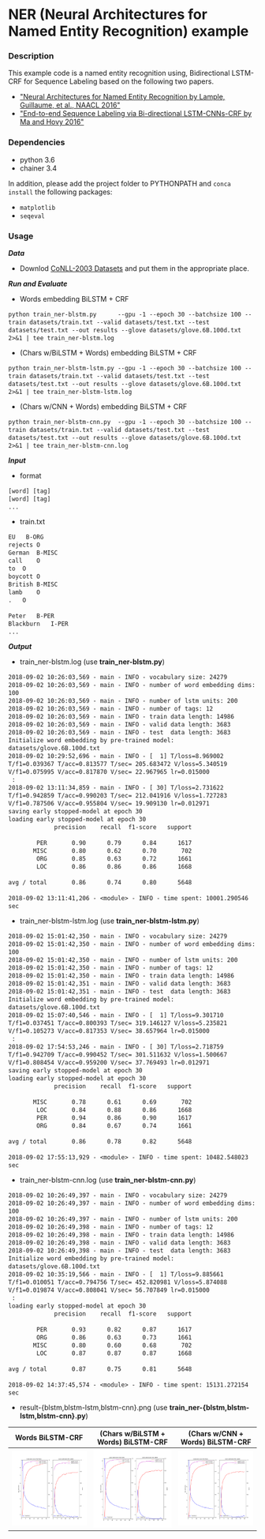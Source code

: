 # NER (Neural Architectures for Named Entity Recognition) example

### Description

This example code is a named entity recognition using, Bidirectional LSTM-CRF for Sequence Labeling based on the following two papers.
- ["Neural Architectures for Named Entity Recognition by Lample, Guillaume, et al., NAACL 2016"](https://arxiv.org/abs/1603.01360)
- ["End-to-end Sequence Labeling via Bi-directional LSTM-CNNs-CRF by Ma and Hovy 2016"](https://arxiv.org/abs/1603.01354)

### Dependencies
- python 3.6
- chainer 3.4

In addition, please add the project folder to PYTHONPATH and `conca install` the following packages:
- `matplotlib`
- `seqeval`

### Usage ###

***Data***

  - Downlod [CoNLL-2003 Datasets](https://www.clips.uantwerpen.be/conll2003/ner/) and put them in the appropriate place.

***Run and Evaluate***

- Words embedding BiLSTM + CRF

```
python train_ner-blstm.py      --gpu -1 --epoch 30 --batchsize 100 --train datasets/train.txt --valid datasets/test.txt --test datasets/test.txt --out results --glove datasets/glove.6B.100d.txt 2>&1 | tee train_ner-blstm.log     
```

- (Chars w/BiLSTM + Words) embedding BiLSTM + CRF
```
python train_ner-blstm-lstm.py --gpu -1 --epoch 30 --batchsize 100 --train datasets/train.txt --valid datasets/test.txt --test datasets/test.txt --out results --glove datasets/glove.6B.100d.txt 2>&1 | tee train_ner-blstm-lstm.log
```

- (Chars w/CNN + Words) embedding BiLSTM + CRF
```
python train_ner-blstm-cnn.py  --gpu -1 --epoch 30 --batchsize 100 --train datasets/train.txt --valid datasets/test.txt --test datasets/test.txt --out results --glove datasets/glove.6B.100d.txt 2>&1 | tee train_ner-blstm-cnn.log 
```

***Input***

- format
```
[word] [tag]
[word] [tag]
...
```

- train.txt
```
EU   B-ORG
rejects O
German  B-MISC
call    O
to  O
boycott O
British B-MISC
lamb    O
.   O

Peter   B-PER
Blackburn   I-PER
...
```


***Output***

- train_ner-blstm.log (use **train_ner-blstm.py**)
```
2018-09-02 10:26:03,569 - main - INFO - vocabulary size: 24279
2018-09-02 10:26:03,569 - main - INFO - number of word embedding dims: 100
2018-09-02 10:26:03,569 - main - INFO - number of lstm units: 200
2018-09-02 10:26:03,569 - main - INFO - number of tags: 12
2018-09-02 10:26:03,569 - main - INFO - train data length: 14986
2018-09-02 10:26:03,569 - main - INFO - valid data length: 3683
2018-09-02 10:26:03,569 - main - INFO - test  data length: 3683
Initialize word embedding by pre-trained model: datasets/glove.6B.100d.txt
2018-09-02 10:29:52,696 - main - INFO - [  1] T/loss=8.969002 T/f1=0.039367 T/acc=0.813577 T/sec= 205.683472 V/loss=5.340519 V/f1=0.075995 V/acc=0.817870 V/sec= 22.967965 lr=0.015000
 :
2018-09-02 13:11:34,859 - main - INFO - [ 30] T/loss=2.731622 T/f1=0.942859 T/acc=0.990203 T/sec= 212.041916 V/loss=1.727283 V/f1=0.787506 V/acc=0.955804 V/sec= 19.909130 lr=0.012971
saving early stopped-model at epoch 30
loading early stopped-model at epoch 30
             precision    recall  f1-score   support

        PER       0.90      0.79      0.84      1617
       MISC       0.80      0.62      0.70       702
        ORG       0.85      0.63      0.72      1661
        LOC       0.86      0.86      0.86      1668

avg / total       0.86      0.74      0.80      5648

2018-09-02 13:11:41,206 - <module> - INFO - time spent: 10001.290546 sec
```

- train_ner-blstm-lstm.log (use **train_ner-blstm-lstm.py**)
```
2018-09-02 15:01:42,350 - main - INFO - vocabulary size: 24279
2018-09-02 15:01:42,350 - main - INFO - number of word embedding dims: 100
2018-09-02 15:01:42,350 - main - INFO - number of lstm units: 200
2018-09-02 15:01:42,350 - main - INFO - number of tags: 12
2018-09-02 15:01:42,350 - main - INFO - train data length: 14986
2018-09-02 15:01:42,351 - main - INFO - valid data length: 3683
2018-09-02 15:01:42,351 - main - INFO - test  data length: 3683
Initialize word embedding by pre-trained model: datasets/glove.6B.100d.txt
2018-09-02 15:07:40,546 - main - INFO - [  1] T/loss=9.301710 T/f1=0.037451 T/acc=0.800393 T/sec= 319.146127 V/loss=5.235821 V/f1=0.105273 V/acc=0.817353 V/sec= 38.657964 lr=0.015000
 :
2018-09-02 17:54:53,246 - main - INFO - [ 30] T/loss=2.718759 T/f1=0.942709 T/acc=0.990452 T/sec= 301.511632 V/loss=1.500667 V/f1=0.808454 V/acc=0.959200 V/sec= 37.769493 lr=0.012971
saving early stopped-model at epoch 30
loading early stopped-model at epoch 30
             precision    recall  f1-score   support

       MISC       0.78      0.61      0.69       702
        LOC       0.84      0.88      0.86      1668
        PER       0.94      0.86      0.90      1617
        ORG       0.84      0.67      0.74      1661

avg / total       0.86      0.78      0.82      5648

2018-09-02 17:55:13,929 - <module> - INFO - time spent: 10482.548023 sec

```

- train_ner-blstm-cnn.log (use **train_ner-blstm-cnn.py**)
```
2018-09-02 10:26:49,397 - main - INFO - vocabulary size: 24279
2018-09-02 10:26:49,397 - main - INFO - number of word embedding dims: 100
2018-09-02 10:26:49,397 - main - INFO - number of lstm units: 200
2018-09-02 10:26:49,398 - main - INFO - number of tags: 12
2018-09-02 10:26:49,398 - main - INFO - train data length: 14986
2018-09-02 10:26:49,398 - main - INFO - valid data length: 3683
2018-09-02 10:26:49,398 - main - INFO - test  data length: 3683
Initialize word embedding by pre-trained model: datasets/glove.6B.100d.txt
2018-09-02 10:35:19,566 - main - INFO - [  1] T/loss=9.885661 T/f1=0.010051 T/acc=0.794756 T/sec= 452.820981 V/loss=5.874088 V/f1=0.019874 V/acc=0.808041 V/sec= 56.707849 lr=0.015000
 :
loading early stopped-model at epoch 30
             precision    recall  f1-score   support

        PER       0.93      0.82      0.87      1617
        ORG       0.86      0.63      0.73      1661
       MISC       0.80      0.60      0.68       702
        LOC       0.87      0.87      0.87      1668

avg / total       0.87      0.75      0.81      5648

2018-09-02 14:37:45,574 - <module> - INFO - time spent: 15131.272154 sec
```

- result-{blstm,blstm-lstm,blstm-cnn}.png (use **train_ner-{blstm,blstm-lstm,blstm-cnn}.py**)

|Words BiLSTM-CRF|(Chars w/BiLSTM + Words) BiLSTM-CRF|(Chars w/CNN + Words) BiLSTM-CRF|
|---|---|---|
|![blstm](results/result-blstm.png "blstm")|![blstm-lstm](results/result-blstm-lstm.png "blstm-lstm")|![blstm-cnn](results/result-blstm-cnn.png "blstm-cnn")|
